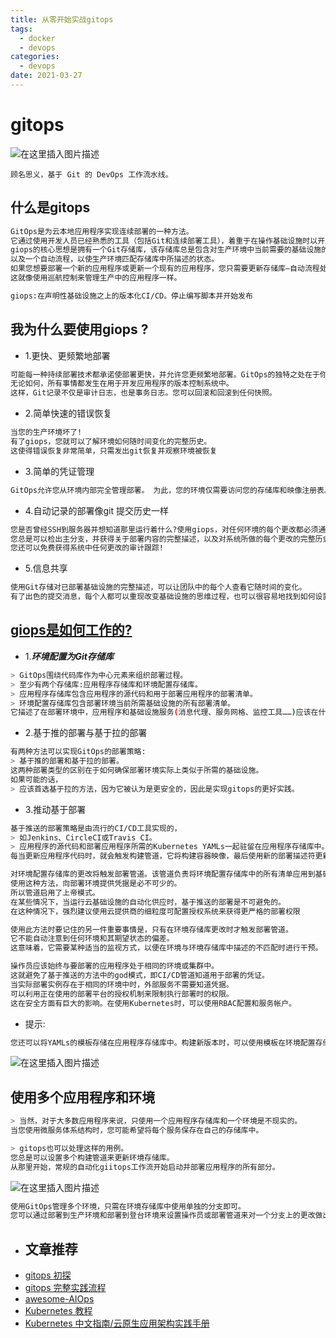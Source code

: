 ```yaml
---
title: 从零开始实战gitops
tags:
  - docker
  - devops
categories:
  - devops 
date: 2021-03-27
---
```

# **gitops**
![在这里插入图片描述](https://img-blog.csdnimg.cn/20210327221804171.gif#pic_center)


```
顾名思义，基于 Git 的 DevOps 工作流水线。
```

## 什么是gitops
```bash
GitOps是为云本地应用程序实现连续部署的一种方法。
它通过使用开发人员已经熟悉的工具（包括Git和连续部署工具），着重于在操作基础设施时以开发人员为中心的体验
giops的核心思想是拥有一个Git存储库，该存储库总是包含对生产环境中当前需要的基础设施的声明性描述，
以及一个自动流程，以使生产环境匹配存储库中所描述的状态。
如果您想要部署一个新的应用程序或更新一个现有的应用程序，您只需要更新存储库—自动流程处理其他所有事情。
这就像使用巡航控制来管理生产中的应用程序一样。
```
```bash
giops:在声明性基础设施之上的版本化CI/CD。停止编写脚本并开始发布
```

## 我为什么要使用giops ?
- 1.更快、更频繁地部署
```bash
可能每一种持续部署技术都承诺使部署更快，并允许您更频繁地部署。GitOps的独特之处在于你不需要切换工具来部署你的应用程序。
无论如何，所有事情都发生在用于开发应用程序的版本控制系统中。
这样，Git记录不仅是审计日志，也是事务日志。您可以回滚和回滚到任何快照。
```
- 2.简单快速的错误恢复
```bash
当您的生产环境坏了!
有了giops，您就可以了解环境如何随时间变化的完整历史。
这使得错误恢复非常简单，只需发出git恢复并观察环境被恢复
```
- 3.简单的凭证管理
```bash
GitOps允许您从环境内部完全管理部署。 为此，您的环境仅需要访问您的存储库和映像注册表。 而已。 您不必让开发人员直接访问环境。
```
- 4.自动记录的部署像git 提交历史一样
```bash
您是否曾经SSH到服务器并想知道那里运行着什么?使用giops，对任何环境的每个更改都必须通过存储库进行。
您总是可以检出主分支，并获得关于部署内容的完整描述，以及对系统所做的每个更改的完整历史。
您还可以免费获得系统中任何更改的审计跟踪!
```
- 5.信息共享
```bash
使用Git存储对已部署基础设施的完整描述，可以让团队中的每个人查看它随时间的变化。
有了出色的提交消息，每个人都可以重现改变基础设施的思维过程，也可以很容易地找到如何设置新系统的示例。
```

## [giops是如何工作的?](https://www.gitops.tech/#how-does-gitops-work)
- 1.***环境配置为Git存储库***
```bash
> GitOps围绕代码库作为中心元素来组织部署过程。
> 至少有两个存储库:应用程序存储库和环境配置存储库。
> 应用程序存储库包含应用程序的源代码和用于部署应用程序的部署清单。
> 环境配置存储库包含部署环境当前所需基础设施的所有部署清单。
它描述了在部署环境中，应用程序和基础设施服务(消息代理、服务网格、监控工具……)应该在什么样的配置和版本下运行。
```
- 2.基于推的部署与基于拉的部署
```bash
有两种方法可以实现GitOps的部署策略:
> 基于推的部署和基于拉的部署。
这两种部署类型的区别在于如何确保部署环境实际上类似于所需的基础设施。
如果可能的话，
> 应该首选基于拉的方法，因为它被认为是更安全的，因此是实现gitops的更好实践。
```
- 3.推动基于部署
```bash
基于推送的部署策略是由流行的CI/CD工具实现的，
> 如Jenkins、CircleCI或Travis CI。
> 应用程序的源代码和部署应用程序所需的Kubernetes YAMLs一起驻留在应用程序存储库中。
每当更新应用程序代码时，就会触发构建管道，它将构建容器映像，最后使用新的部署描述符更新环境配置存储库。

对环境配置存储库的更改将触发部署管道。该管道负责将环境配置存储库中的所有清单应用到基础设施。
使用这种方法，向部署环境提供凭据是必不可少的。
所以管道启用了上帝模式。
在某些情况下，当运行云基础设施的自动化供应时，基于推送的部署是不可避免的。
在这种情况下，强烈建议使用云提供商的细粒度可配置授权系统来获得更严格的部署权限

使用此方法时要记住的另一件重要事情是，只有在环境存储库更改时才触发部署管道。
它不能自动注意到任何环境和其期望状态的偏差。
这意味着，它需要某种适当的监视方式，以便在环境与环境存储库中描述的不匹配时进行干预。

操作员应该始终与要部署的应用程序处于相同的环境或集群中。
这就避免了基于推送的方法中的god模式，即CI/CD管道知道用于部署的凭证。
当实际部署实例存在于相同的环境中时，外部服务不需要知道凭据。
可以利用正在使用的部署平台的授权机制来限制执行部署时的权限。
这在安全方面有巨大的影响。在使用Kubernetes时，可以使用RBAC配置和服务帐户。
```
- 提示:
```bash
您还可以将YAMLs的模板存储在应用程序存储库中。构建新版本时，可以使用模板在环境配置存储库中生成YAML。
```
![在这里插入图片描述](https://img-blog.csdnimg.cn/img_convert/738a216f1909e0a550f62f1b5636f820.png#pic_center)

## 使用多个应用程序和环境
```bash
> 当然，对于大多数应用程序来说，只使用一个应用程序存储库和一个环境是不现实的。
当您使用微服务体系结构时，您可能希望将每个服务保存在自己的存储库中。

> gitops也可以处理这样的用例。
您总是可以设置多个构建管道来更新环境存储库。
从那里开始，常规的自动化giitops工作流开始启动并部署应用程序的所有部分。
```
![在这里插入图片描述](https://img-blog.csdnimg.cn/img_convert/797d55090fea061e06dd476490595592.png#pic_center)
```bash
使用GitOps管理多个环境，只需在环境存储库中使用单独的分支即可。
您可以通过部署到生产环境和部署到登台环境来设置操作员或部署管道来对一个分支上的更改做出响应。
```


- ## 文章推荐 
- [gitops 初探](https://developer.aliyun.com/article/709885)
- [gitops 完整实践流程](https://developer.aliyun.com/article/701682)
- [awesome-AIOps](https://github.com/linjinjin123/awesome-AIOps)
- [Kubernetes 教程](https://github.com/eip-work/kuboard-press)
- [Kubernetes 中文指南/云原生应用架构实践手册](https://github.com/rootsongjc/kubernetes-handbook)